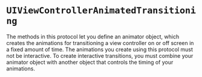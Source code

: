 # `UIViewControllerAnimatedTransitioning`

The methods in this protocol let you define an animator object, which creates
the animations for transitioning a view controller on or off screen in a fixed
amount of time. The animations you create using this protocol must not be
interactive. To create interactive transitions, you must combine your animator
object with another object that controls the timing of your animations.
